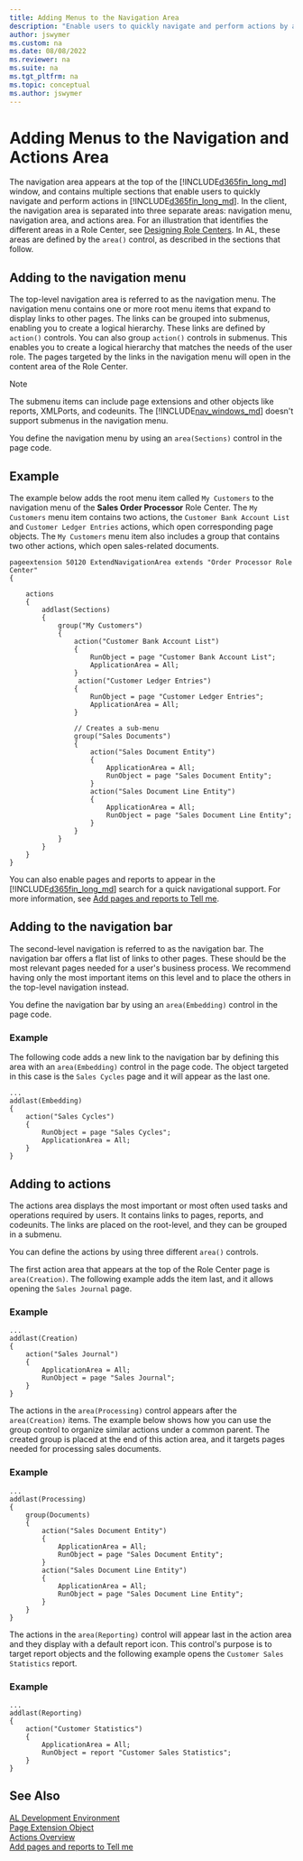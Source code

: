 ```yaml
---
title: Adding Menus to the Navigation Area
description: "Enable users to quickly navigate and perform actions by adding the menu items to the navigation area."
author: jswymer
ms.custom: na
ms.date: 08/08/2022
ms.reviewer: na
ms.suite: na
ms.tgt_pltfrm: na
ms.topic: conceptual
ms.author: jswymer
---
```

# Adding Menus to the Navigation and Actions Area

The navigation area appears at the top of the [!INCLUDE[d365fin_long_md](includes/d365fin_long_md.md)] window, and contains multiple sections that enable users to quickly navigate and perform actions in [!INCLUDE[d365fin_long_md](includes/d365fin_long_md.md)]. In the client, the navigation area is separated into three separate areas: navigation menu, navigation area, and actions area. For an illustration that identifies the different areas in a Role Center, see [Designing Role Centers](devenv-designing-role-centers.md). In AL, these areas are defined by the `area()` control, as described in the sections that follow.

## Adding to the navigation menu

The top-level navigation area is referred to as the navigation menu. The navigation menu contains one or more root menu items that expand to display links to other pages. The links can be grouped into submenus, enabling you to create a logical hierarchy. These links are defined by `action()` controls. You can also group `action()` controls in submenus. This enables you to create a logical hierarchy that matches the needs of the user role. The pages targeted by the links in the navigation menu will open in the content area of the Role Center.

> [!NOTE]
> The submenu items can include page extensions and other objects like reports, XMLPorts, and codeunits. The [!INCLUDE[nav_windows_md](includes/nav_windows_md.md)] doesn't support submenus in the navigation menu.

You define the navigation menu by using an `area(Sections)` control in the page code.

<!--
The top-level navigation should provide access to relevant entity lists for the role's areas of business. For example, typical root items for a business manager could be finance, sales, and purchasing. You should place the root items in order of importance, starting from the left.The actions in this area are defined by a `area(Sections)` keyword. plays the Home menu items by default; the other menu items can be accessed by clicking on the small drop-down arrow placed next to the *selected* menu category in [!INCLUDE[d365fin_long_md](includes/d365fin_long_md.md)]. For users, the menu groups that display in the navigation area could change depending on the Role Center page that they access. 
-->

## Example

The example below adds the root menu item called `My Customers` to the navigation menu of the **Sales Order Processor** Role Center. The `My Customers` menu item  contains two actions, the `Customer Bank Account List` and `Customer Ledger Entries` actions, which open corresponding page objects. The `My Customers` menu item also includes a group that contains two other actions, which open sales-related documents.

```AL
pageextension 50120 ExtendNavigationArea extends "Order Processor Role Center"
{

    actions
    {
        addlast(Sections)
        {
            group("My Customers")
            {
                action("Customer Bank Account List")
                {
                    RunObject = page "Customer Bank Account List";
                    ApplicationArea = All;
                }
                 action("Customer Ledger Entries")
                {
                    RunObject = page "Customer Ledger Entries";
                    ApplicationArea = All;
                }

                // Creates a sub-menu
                group("Sales Documents")
                {
                    action("Sales Document Entity")
                    {
                        ApplicationArea = All;
                        RunObject = page "Sales Document Entity";
                    }
                    action("Sales Document Line Entity")
                    {
                        ApplicationArea = All;
                        RunObject = page "Sales Document Line Entity";
                    }
                }
            }
        }
    }
}
```

You can also enable pages and reports to appear in the [!INCLUDE[d365fin_long_md](includes/d365fin_long_md.md)] search for a quick navigational support. For more information, see [Add pages and reports to Tell me](devenv-al-menusuite-functionality.md).

## Adding to the navigation bar

The second-level navigation is referred to as the navigation bar. The navigation bar offers a flat list of links to other pages. These should be the most relevant pages needed for a user's business process. We recommend having only the most important items on this level and to place the others in the top-level navigation instead. 

You define the navigation bar by using an `area(Embedding)` control in the page code.

### Example
The following code adds a new link to the navigation bar by defining this area with an `area(Embedding)` control in the page code. The object targeted in this case is the `Sales Cycles` page and it will appear as the last one. 

```AL
...
addlast(Embedding)
{
    action("Sales Cycles")
    {
        RunObject = page "Sales Cycles";
        ApplicationArea = All;
    }
}
```

## Adding to actions

The actions area displays the most important or most often used tasks and operations required by users. It contains links to pages, reports, and codeunits. The links are placed on the root-level, and they can be grouped in a submenu.

You can define the actions by using three different `area()` controls.

The first action area that appears at the top of the Role Center page is `area(Creation)`. The following example adds the item last, and it allows opening the `Sales Journal` page.

### Example

```AL
...
addlast(Creation)
{
    action("Sales Journal")
    {
        ApplicationArea = All;
        RunObject = page "Sales Journal";
    }
}
```

The actions in the `area(Processing)` control appears after the `area(Creation)` items. 
The example below shows how you can use the group control to organize similar actions under a common parent. The created group is placed at the end of this action area, and it targets pages needed for processing sales documents. 

### Example

```AL
...
addlast(Processing)
{
    group(Documents)
    {
        action("Sales Document Entity")
        {
            ApplicationArea = All;
            RunObject = page "Sales Document Entity";
        }
        action("Sales Document Line Entity")
        {
            ApplicationArea = All;
            RunObject = page "Sales Document Line Entity";
        }
    }
}
```


The actions in the `area(Reporting)` control will appear last in the action area and they display with a default report icon. This control's purpose is to target report objects and the following example opens the `Customer Sales Statistics` report. 

### Example

```AL
...
addlast(Reporting)
{
    action("Customer Statistics")
    {
        ApplicationArea = All;
        RunObject = report "Customer Sales Statistics";
    }
}
```
  

## See Also
[AL Development Environment](devenv-reference-overview.md)  
[Page Extension Object](devenv-page-ext-object.md)  
[Actions Overview](devenv-actions-overview.md)  
[Add pages and reports to Tell me](devenv-al-menusuite-functionality.md)  